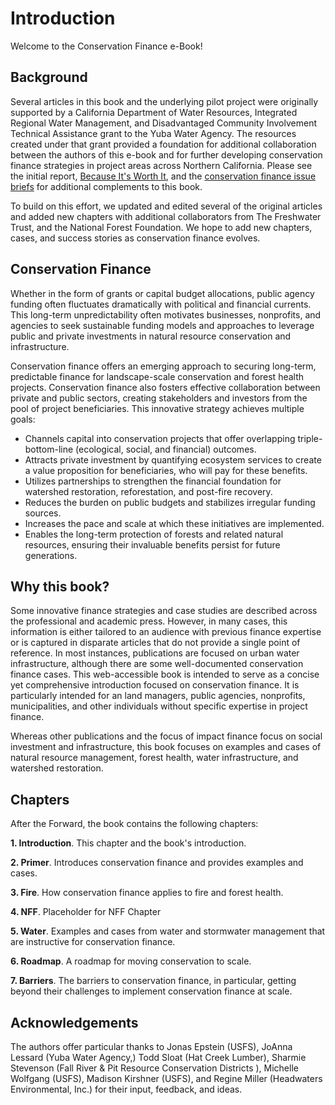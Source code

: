 # Introduction
Welcome to the Conservation Finance e-Book! 

## Background
Several articles in this book and the underlying pilot project were originally supported by a California Department of Water Resources, Integrated Regional Water Management, and Disadvantaged Community Involvement Technical Assistance grant to the Yuba Water Agency. The resources created under that grant provided a foundation for additional collaboration between the authors of this e-book and for further developing conservation finance strategies in project areas across Northern California. Please see the initial report, [Because It's Worth It](http://gg.gg/1aut0n), and the [conservation finance issue briefs](https://srfadacip.com/docs) for additional complements to this book.

To build on this effort, we updated and edited several of the original articles and added new chapters with additional collaborators from The Freshwater Trust, and the National Forest Foundation. We hope to add new chapters, cases, and success stories as conservation finance evolves.

## Conservation Finance
Whether in the form of grants or capital budget allocations, public agency funding often fluctuates dramatically with political and financial currents. This long-term unpredictability often motivates businesses, nonprofits, and agencies to seek sustainable funding models and approaches to leverage public and private investments in natural resource conservation and infrastructure.

Conservation finance offers an emerging approach to securing long-term, predictable finance for landscape-scale conservation and forest health projects. Conservation finance also fosters effective collaboration between private and public sectors, creating stakeholders and investors from the pool of project beneficiaries. This innovative strategy achieves multiple goals:

- Channels capital into conservation projects that offer overlapping triple-bottom-line (ecological, social, and financial) outcomes.
- Attracts private investment by quantifying ecosystem services to create a value proposition for beneficiaries, who will pay for these benefits.
- Utilizes partnerships to strengthen the financial foundation for watershed restoration, reforestation, and post-fire recovery.
- Reduces the burden on public budgets and stabilizes irregular funding sources.
- Increases the pace and scale at which these initiatives are implemented.
- Enables the long-term protection of forests and related natural resources, ensuring their invaluable benefits persist for future generations.

## Why this book?
Some innovative finance strategies and case studies are described across the professional and academic press. However, in many cases, this information is either tailored to an audience with previous finance expertise or is captured in disparate articles that do not provide a single point of reference. In most instances, publications are focused on urban water infrastructure, although there are some well-documented conservation finance cases.  This web-accessible book is intended to serve as a concise yet comprehensive introduction focused on conservation finance. It is particularly intended for an land managers, public agencies, nonprofits, municipalities, and other individuals without specific expertise in project finance.

Whereas other publications and the focus of impact finance focus on social investment and infrastructure, this book focuses on examples and cases of natural resource management, forest health, water infrastructure, and watershed restoration.

## Chapters
After the Forward, the book contains the following chapters:

**1. Introduction**. This chapter and the book's introduction.

**2. Primer**. Introduces conservation finance and provides examples and cases.

**3. Fire**. How conservation finance applies to fire and forest health.

**4. NFF**. Placeholder for NFF Chapter

**5. Water**. Examples and cases from water and stormwater management that are instructive for conservation finance.

**6. Roadmap**. A roadmap for moving conservation to scale.

**7. Barriers**. The barriers to conservation finance, in particular, getting beyond their challenges to implement conservation finance at scale.

## Acknowledgements
The authors offer particular thanks to Jonas Epstein (USFS), JoAnna Lessard (Yuba Water Agency,) Todd Sloat (Hat Creek Lumber), Sharmie Stevenson (Fall River & Pit Resource Conservation Districts ), Michelle Wolfgang (USFS), Madison Kirshner (USFS), and Regine Miller (Headwaters Environmental, Inc.) for their input, feedback, and ideas.